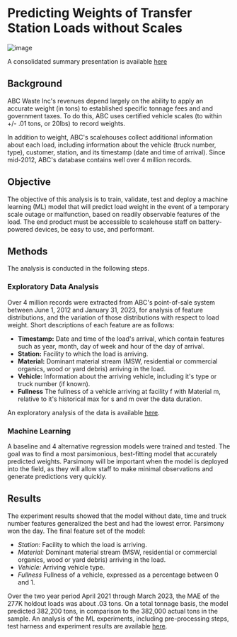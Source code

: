 # Predicting Weights of Transfer Station Loads without Scales
![image](Binaries/TitleSlideImage.png)

A consolidated summary presentation is available [here](https://www.beautiful.ai/player/-NXNAsMpTJbK0JcUkRhR)

## Background
ABC Waste Inc's revenues depend largely on the ability to apply an accurate weight (in tons) to established specific tonnage fees and and government taxes.  To do this, ABC uses certified vehicle scales (to within +/- .01 tons, or 20lbs) to record weights.  

In addition to weight, ABC's scalehouses collect additional information about each load, including information about the vehicle (truck number, type), customer, station, and its timestamp (date and time of arrival).  Since mid-2012, ABC's database contains well over 4 million records.

## Objective
The objective of this analysis is to train, validate, test and deploy a machine learning (ML) model that will predict load weight in the event of a temporary scale outage or malfunction, based on readily observable features of the load.  The end product must be accessible to scalehouse staff on battery-powered devices, be easy to use, and performant.  

## Methods
The analysis is conducted in the following steps.

### Exploratory Data Analysis
Over 4 million records were extracted from ABC's point-of-sale system between June 1, 2012 and January 31, 2023, for analysis of feature distributions, and the variation of those distributions with respect to load weight.  Short descriptions of each feature are as follows:

* **Timestamp:** Date and time of the load's arrival, which contain features such as year, month, day of week and hour of the day of arrival.
* **Station:** Facility to which the load is arriving.
* **Material:** Dominant material stream (MSW, residential or commercial organics, wood or yard debris) arriving in the load.
* **Vehicle:**  Information about the arriving vehicle, including it's type or truck number (if known).
* **Fullness** The fullness of a vehicle arriving at facility f with Material m, relative to it's historical max for s and m over the data duration.

An exploratory analysis of the data is available [here](https://app.hex.tech/54be54bd-cccc-4888-804c-cdb2c24bc75d/hex/dd01deda-2a53-4694-933f-63119b539ca5/draft/logic).

### Machine Learning
A baseline and 4 alternative regression models were trained and tested.  The goal was to find a most parsimonious, best-fitting model that accurately predicted weights.  Parsimony will be important when the model is deployed into the field, as they will allow staff to make minimal observations and generate predictions very quickly.  

## Results
The experiment results showed that the model without date, time and truck number features generalized the best and had the lowest error.  Parsimony won the day. The final feature set of the model:

* *Station:* Facility to which the load is arriving.
* *Material:* Dominant material stream (MSW, residential or commercial organics, wood or yard debris) arriving in the load.
* *Vehicle:*  Arriving vehicle type.
* *Fullness* Fullness of a vehicle, expressed as a percentage between 0 and 1.

Over the two year period April 2021 through March 2023, the MAE of the 277K holdout loads was about .03 tons.  On a total tonnage basis, the model predicted 382,200 tons, in comparison to the 382,000 actual tons in the sample. An analysis of the ML experiments, including pre-processing steps, test harness and experiment results are available [here](https://app.hex.tech/54be54bd-cccc-4888-804c-cdb2c24bc75d/hex/3f5c7f28-f15d-459a-8999-b1f779103515/draft/logic).

 

